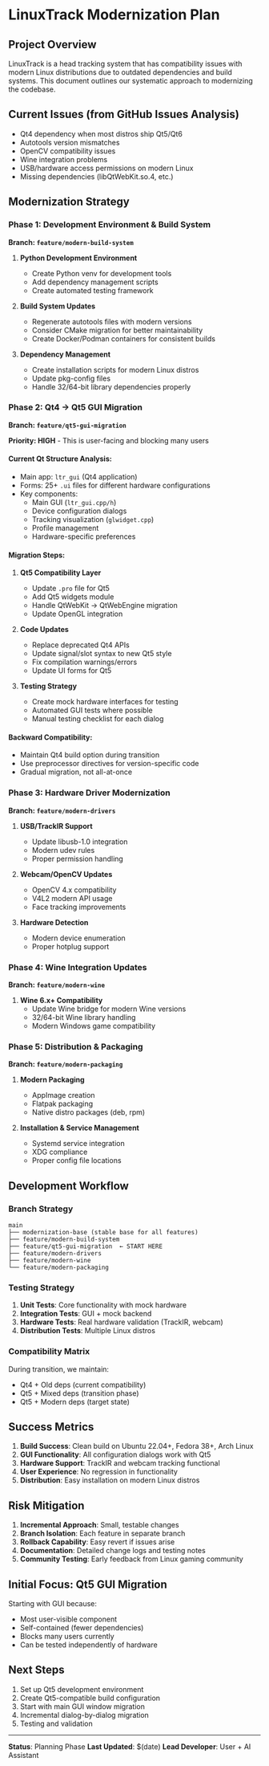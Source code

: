 # LinuxTrack Modernization Plan

## Project Overview
LinuxTrack is a head tracking system that has compatibility issues with modern Linux distributions due to outdated dependencies and build systems. This document outlines our systematic approach to modernizing the codebase.

## Current Issues (from GitHub Issues Analysis)
- Qt4 dependency when most distros ship Qt5/Qt6
- Autotools version mismatches
- OpenCV compatibility issues  
- Wine integration problems
- USB/hardware access permissions on modern Linux
- Missing dependencies (libQtWebKit.so.4, etc.)

## Modernization Strategy

### Phase 1: Development Environment & Build System
**Branch: `feature/modern-build-system`**

1. **Python Development Environment**
   - Create Python venv for development tools
   - Add dependency management scripts
   - Create automated testing framework

2. **Build System Updates**
   - Regenerate autotools files with modern versions
   - Consider CMake migration for better maintainability
   - Create Docker/Podman containers for consistent builds

3. **Dependency Management**
   - Create installation scripts for modern Linux distros
   - Update pkg-config files
   - Handle 32/64-bit library dependencies properly

### Phase 2: Qt4 → Qt5 GUI Migration
**Branch: `feature/qt5-gui-migration`**

**Priority: HIGH** - This is user-facing and blocking many users

#### Current Qt Structure Analysis:
- Main app: `ltr_gui` (Qt4 application)
- Forms: 25+ `.ui` files for different hardware configurations
- Key components:
  - Main GUI (`ltr_gui.cpp/h`)
  - Device configuration dialogs
  - Tracking visualization (`glwidget.cpp`)
  - Profile management
  - Hardware-specific preferences

#### Migration Steps:
1. **Qt5 Compatibility Layer**
   - Update `.pro` file for Qt5
   - Add Qt5 widgets module
   - Handle QtWebKit → QtWebEngine migration
   - Update OpenGL integration

2. **Code Updates**
   - Replace deprecated Qt4 APIs
   - Update signal/slot syntax to new Qt5 style
   - Fix compilation warnings/errors
   - Update UI forms for Qt5

3. **Testing Strategy**
   - Create mock hardware interfaces for testing
   - Automated GUI tests where possible
   - Manual testing checklist for each dialog

#### Backward Compatibility:
- Maintain Qt4 build option during transition
- Use preprocessor directives for version-specific code
- Gradual migration, not all-at-once

### Phase 3: Hardware Driver Modernization
**Branch: `feature/modern-drivers`**

1. **USB/TrackIR Support**
   - Update libusb-1.0 integration
   - Modern udev rules
   - Proper permission handling

2. **Webcam/OpenCV Updates**
   - OpenCV 4.x compatibility
   - V4L2 modern API usage
   - Face tracking improvements

3. **Hardware Detection**
   - Modern device enumeration
   - Proper hotplug support

### Phase 4: Wine Integration Updates
**Branch: `feature/modern-wine`**

1. **Wine 6.x+ Compatibility**
   - Update Wine bridge for modern Wine versions
   - 32/64-bit Wine library handling
   - Modern Windows game compatibility

### Phase 5: Distribution & Packaging
**Branch: `feature/modern-packaging`**

1. **Modern Packaging**
   - AppImage creation
   - Flatpak packaging
   - Native distro packages (deb, rpm)

2. **Installation & Service Management**
   - Systemd service integration
   - XDG compliance
   - Proper config file locations

## Development Workflow

### Branch Strategy
```
main
├── modernization-base (stable base for all features)
├── feature/modern-build-system
├── feature/qt5-gui-migration  ← START HERE
├── feature/modern-drivers
├── feature/modern-wine
└── feature/modern-packaging
```

### Testing Strategy
1. **Unit Tests**: Core functionality with mock hardware
2. **Integration Tests**: GUI + mock backend
3. **Hardware Tests**: Real hardware validation (TrackIR, webcam)
4. **Distribution Tests**: Multiple Linux distros

### Compatibility Matrix
During transition, we maintain:
- Qt4 + Old deps (current compatibility)
- Qt5 + Mixed deps (transition phase)
- Qt5 + Modern deps (target state)

## Success Metrics
1. **Build Success**: Clean build on Ubuntu 22.04+, Fedora 38+, Arch Linux
2. **GUI Functionality**: All configuration dialogs work with Qt5
3. **Hardware Support**: TrackIR and webcam tracking functional
4. **User Experience**: No regression in functionality
5. **Distribution**: Easy installation on modern Linux distros

## Risk Mitigation
1. **Incremental Approach**: Small, testable changes
2. **Branch Isolation**: Each feature in separate branch
3. **Rollback Capability**: Easy revert if issues arise
4. **Documentation**: Detailed change logs and testing notes
5. **Community Testing**: Early feedback from Linux gaming community

## Initial Focus: Qt5 GUI Migration
Starting with GUI because:
- Most user-visible component
- Self-contained (fewer dependencies)
- Blocks many users currently
- Can be tested independently of hardware

## Next Steps
1. Set up Qt5 development environment
2. Create Qt5-compatible build configuration
3. Start with main GUI window migration
4. Incremental dialog-by-dialog migration
5. Testing and validation

---

**Status**: Planning Phase
**Last Updated**: $(date)
**Lead Developer**: User + AI Assistant 